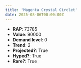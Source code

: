 ```yaml
---
title: 'Magenta Crystal Circlet'
date: 2025-08-06T00:00:00Z
---
```

- **RAP**: 73785
- **Value**: 90000
- **Demand level**: 0
- **Trend**: 2
- **Projected?**: True
- **Hyped?**: True
- **Rare?**: True
